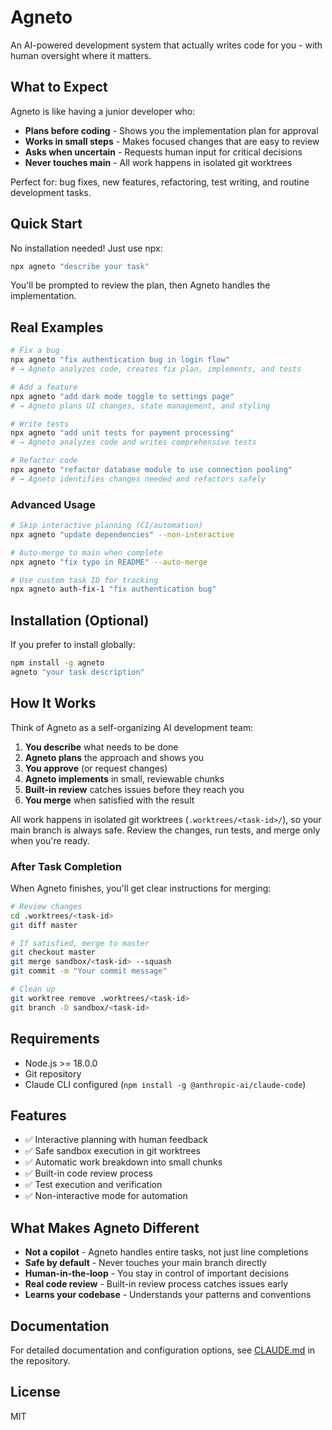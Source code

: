 # Agneto

An AI-powered development system that actually writes code for you - with human oversight where it matters.

## What to Expect

Agneto is like having a junior developer who:
- **Plans before coding** - Shows you the implementation plan for approval
- **Works in small steps** - Makes focused changes that are easy to review
- **Asks when uncertain** - Requests human input for critical decisions
- **Never touches main** - All work happens in isolated git worktrees

Perfect for: bug fixes, new features, refactoring, test writing, and routine development tasks.

## Quick Start

No installation needed! Just use npx:

```bash
npx agneto "describe your task"
```

You'll be prompted to review the plan, then Agneto handles the implementation.

## Real Examples

```bash
# Fix a bug
npx agneto "fix authentication bug in login flow"
# → Agneto analyzes code, creates fix plan, implements, and tests

# Add a feature
npx agneto "add dark mode toggle to settings page"
# → Agneto plans UI changes, state management, and styling

# Write tests
npx agneto "add unit tests for payment processing"
# → Agneto analyzes code and writes comprehensive tests

# Refactor code
npx agneto "refactor database module to use connection pooling"
# → Agneto identifies changes needed and refactors safely
```

### Advanced Usage

```bash
# Skip interactive planning (CI/automation)
npx agneto "update dependencies" --non-interactive

# Auto-merge to main when complete
npx agneto "fix typo in README" --auto-merge

# Use custom task ID for tracking
npx agneto auth-fix-1 "fix authentication bug"
```

## Installation (Optional)

If you prefer to install globally:

```bash
npm install -g agneto
agneto "your task description"
```

## How It Works

Think of Agneto as a self-organizing AI development team:

1. **You describe** what needs to be done
2. **Agneto plans** the approach and shows you
3. **You approve** (or request changes)
4. **Agneto implements** in small, reviewable chunks
5. **Built-in review** catches issues before they reach you
6. **You merge** when satisfied with the result

All work happens in isolated git worktrees (`.worktrees/<task-id>/`), so your main branch is always safe. Review the changes, run tests, and merge only when you're ready.

### After Task Completion

When Agneto finishes, you'll get clear instructions for merging:
```bash
# Review changes
cd .worktrees/<task-id>
git diff master

# If satisfied, merge to master
git checkout master
git merge sandbox/<task-id> --squash
git commit -m "Your commit message"

# Clean up
git worktree remove .worktrees/<task-id>
git branch -D sandbox/<task-id>
```

## Requirements

- Node.js >= 18.0.0
- Git repository
- Claude CLI configured (`npm install -g @anthropic-ai/claude-code`)

## Features

- ✅ Interactive planning with human feedback
- ✅ Safe sandbox execution in git worktrees
- ✅ Automatic work breakdown into small chunks
- ✅ Built-in code review process
- ✅ Test execution and verification
- ✅ Non-interactive mode for automation

## What Makes Agneto Different

- **Not a copilot** - Agneto handles entire tasks, not just line completions
- **Safe by default** - Never touches your main branch directly
- **Human-in-the-loop** - You stay in control of important decisions
- **Real code review** - Built-in review process catches issues early
- **Learns your codebase** - Understands your patterns and conventions

## Documentation

For detailed documentation and configuration options, see [CLAUDE.md](https://github.com/durch/agneto/blob/main/CLAUDE.md) in the repository.

## License

MIT